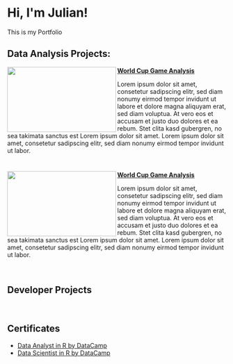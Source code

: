 # Hi, I'm Julian!

This is my Portfolio

## Data Analysis Projects:

<img align="left" width="250" height="150" src="https://www.rhsmith.umd.edu/sites/default/files/research/featured/2022/11/soccer-player.jpg"> **[World Cup Game Analysis](https://github.com/julian-u03/portfolio-data-science-r)**

Lorem ipsum dolor sit amet, consetetur sadipscing elitr, sed diam nonumy eirmod tempor invidunt ut labore et dolore magna aliquyam erat, sed diam voluptua. At vero eos et accusam et justo duo dolores et ea rebum. Stet clita kasd gubergren, no sea takimata sanctus est Lorem ipsum dolor sit amet. Lorem ipsum dolor sit amet, consetetur sadipscing elitr, sed diam nonumy eirmod tempor invidunt ut labor.

#

<img align="left" width="250" height="150" src="https://www.rhsmith.umd.edu/sites/default/files/research/featured/2022/11/soccer-player.jpg"> **[World Cup Game Analysis](https://github.com/julian-u03/portfolio-data-science-r)**

Lorem ipsum dolor sit amet, consetetur sadipscing elitr, sed diam nonumy eirmod tempor invidunt ut labore et dolore magna aliquyam erat, sed diam voluptua. At vero eos et accusam et justo duo dolores et ea rebum. Stet clita kasd gubergren, no sea takimata sanctus est Lorem ipsum dolor sit amet. Lorem ipsum dolor sit amet, consetetur sadipscing elitr, sed diam nonumy eirmod tempor invidunt ut labor.

<br />

## Developer Projects

<br />

## Certificates

 - [Data Analyst in R by DataCamp](https://github.com/julian-u03/julian-u03/blob/main/certificates/Data%20Analyst%20in%20R.pdf)
 - [Data Scientist in R by DataCamp](https://github.com/julian-u03/julian-u03/blob/main/certificates/Data%20Scientist%20in%20R.pdf)

